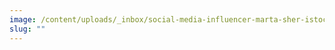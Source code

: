 ```yaml
---
image: /content/uploads/_inbox/social-media-influencer-marta-sher-istock-getty-images-1214053578.png
slug: ""
---
```

